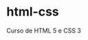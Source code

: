 # html-css
 Curso de HTML 5 e CSS 3

<a href="https://rafaelreimberg.github.io/html5-css3/CSS/modulo%202/d10/d10/android.html">